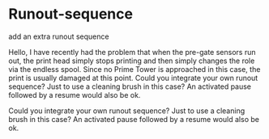 # Runout-sequence
add an extra runout sequence


Hello, I have recently had the problem that when the pre-gate sensors run out, the print head simply stops printing and then simply changes the role via the endless spool. Since no Prime Tower is approached in this case, the print is usually damaged at this point. Could you integrate your own runout sequence? Just to use a cleaning brush in this case? An activated pause followed by a resume would also be ok.


Could you integrate your own runout sequence? Just to use a cleaning brush in this case? An activated pause followed by a resume would also be ok.

